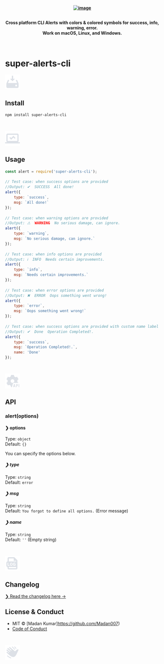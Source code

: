<h4 align="center">
    <a href="https://github.com/Madan007/ALERT-CLI">
	<img width="675" alt="image" src="https://user-images.githubusercontent.com/15178258/160086442-dfa20ee0-c935-4b87-970c-0bb650f34f77.png">    
    </a>
    <br>
    <br>

Cross platform CLI Alerts with colors & colored symbols for success, info, warning, error.
<br>
Work on macOS, Linux, and Windows.

</h4>

<br>

# super-alerts-cli

[![📟](https://raw.githubusercontent.com/ahmadawais/stuff/master/images/git/install.png)](./../../)

## Install

```sh
npm install super-alerts-cli
```

<br>

[![⚙️](https://raw.githubusercontent.com/ahmadawais/stuff/master/images/git/usage.png)](./../../)

## Usage

```js
const alert = require('super-alerts-cli');

// Test case: when success options are provided
//Output: ✔  SUCCESS  All done!
alert({
	type: `success`,
	msg: `All done!`
});

// Test case: when warning options are provided
//Output: ⚠  WARNING  No serious damage, can ignore.
alert({
	type: `warning`,
	msg: `No serious damage, can ignore.`
});

// Test case: when info options are provided
//Output: ℹ  INFO  Needs certain improvements.
alert({
	type: `info`,
	msg: `Needs certain improvements.`
});

// Test case: when error options are provided
//Output: ✖  ERROR  Oops something went wrong!
alert({
	type: `error`,
	msg: `Oops something went wrong!`
});

// Test case: when success options are provided with custom name label
//Output: ✔  Done  Operation Completed!.
alert({
	type: `success`,
	msg: `Operation Completed!.`,
	name: 'Done'
});
```

<br />

[![📃](https://raw.githubusercontent.com/ahmadawais/stuff/master/images/git/options.png)](./../../)

## API

### alert(options)

#### ❯ options

Type: `object`<br>
Default: `{}`

You can specify the options below.

##### ❯ type

Type: `string`<br>
Default: `error`

##### ❯ msg

Type: `string`<br>
Default: `You forgot to define all options.` (Error message)

##### ❯ name

Type: `string`<br>
Default: `''` (Empty string)

<br>

[![📝](https://raw.githubusercontent.com/ahmadawais/stuff/master/images/git/log.png)](changelog.md)

## Changelog

[❯ Read the changelog here →](changelog.md)

## License & Conduct

-   MIT © [Madan Kumar]https://github.com/Madan007)
-   [Code of Conduct](code-of-conduct.md)

<br>

[![🙌](https://raw.githubusercontent.com/ahmadawais/stuff/master/images/git/connect.png)](./../../)
